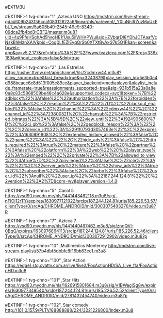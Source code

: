 #EXTM3U

#EXTINF:-1 tvg-chno="1" ,Azteca UNO
https://mdstrm.com/live-stream-gdai/609b243156cca108312822a6/linear/hls/pa/event/_Y0luNhIRZuzMuUkEbL7_w/stream/5a606b49-2545-49e9-8340-09dca2fb4bd3:CBF2/master.m3u8?uid=4u9FfeHSghAd5hvgHE1fUsu5ilWHVPWu&sid=ZVbqrDl8YDhJDTAaafVcNskBhMznXAIV&pid=Cog0LfEZlEyqQrSb0XTXtBvAxG7k5Q1F&an=screen&at=web-app&av=v5.2.177&ref=https%3A%2F%2Fwww.tvazteca.com%2F&res=336x189&without_cookies=false&dnt=true

#EXTINF:-1 tvg-chno="2" ,Las Estrellas
https://usher.ttvnw.net/api/channel/hls/2cdmxw44.m3u8?allow_source=true&fast_bread=true&p=3243879&play_session_id=5e3b0c4d988beaec6c8d513f005c89ce&player_backend=mediaplayer&playlist_include_framerate=true&reassignments_supported=true&sig=931b515a23a0a8e0a8c83c5868509be48c4a628e&supported_codecs=avc1&token=%7B%22adblock%22%3Afalse%2C%22authorization%22%3A%7B%22forbidden%22%3Afalse%2C%22reason%22%3A%22%22%7D%2C%22blackout_enabled%22%3Afalse%2C%22channel%22%3A%222cdmxw44%22%2C%22channel_id%22%3A723800821%2C%22chansub%22%3A%7B%22restricted_bitrates%22%3A%5B%5D%2C%22view_until%22%3A1924905600%7D%2C%22ci_gb%22%3Afalse%2C%22geoblock_reason%22%3A%22%22%2C%22device_id%22%3A%2291f0793d3057463e%22%2C%22expires%22%3A1630891808%2C%22extended_history_allowed%22%3Afalse%2C%22game%22%3A%22%22%2C%22hide_ads%22%3Afalse%2C%22https_required%22%3Atrue%2C%22mature%22%3Afalse%2C%22partner%22%3Afalse%2C%22platform%22%3A%22web%22%2C%22player_type%22%3A%22embed%22%2C%22private%22%3A%7B%22allowed_to_view%22%3Atrue%7D%2C%22privileged%22%3Afalse%2C%22role%22%3A%22%22%2C%22server_ads%22%3Atrue%2C%22show_ads%22%3Atrue%2C%22subscriber%22%3Afalse%2C%22turbo%22%3Afalse%2C%22user_id%22%3Anull%2C%22user_ip%22%3A%22187.244.124.81%22%2C%22version%22%3A2%7D&cdm=wv&player_version=1.4.0

#EXTINF:-1 tvg-chno="5" ,Canal 5
https://vsd90.mycdn.me/hls/1441443482118.m3u8/sig/-nFlOj12rTY/expires/1630977121022/srcIp/187.244.124.81/urls/185.226.53.57/clientType/0/srcAg/CHROME_ANDROID/mid/3003075403270/video.m3u8?p

#EXTINF:-1 tvg-chno="7" ,Azteca 7
https://vsd90.mycdn.me/hls/1441440467462.m3u8/sig/zngQVI-0BqQ/expires/1630976864113/srcIp/187.244.124.81/urls/185.226.52.46/clientType/0/srcAg/CHROME_ANDROID/mid/3003072912902/video.m3u8?p

#EXTINF:-1 tvg-chno="10" ,Multimedios Monterrey
http://mdstrm.com/live-stream-playlist/57b4dbf5dbbfc8f16bb63ce1.m3u8

#EXTINF:-1 tvg-chno="100" ,Star Action
https://edge1.stg.cvattv.com.ar/live/live2/FoxActionHD/SA_Live_fta/FoxActionHD.m3u8

#EXTINF:-1 tvg-chno="101" ,Star Hits
https://vsd63.mycdn.me/hls/1626915801684.m3u8/sig/v1BWagISg8w/expires/1630977349540/srcIp/187.244.124.81/urls/185.226.52.52/clientType/0/srcAg/CHROME_ANDROID/mid/2781432454740/video.m3u8?p

#EXTINF:-1 tvg-chno="102", Star comedy
http://161.0.157.9/PLTV/88888888/224/3221226800/index.m3u8
